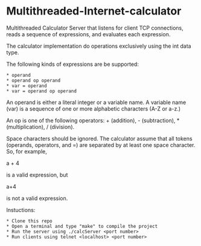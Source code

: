 # Multithreaded-Internet-calculator
Multithreaded Calculator Server that listens for client TCP connections, reads a sequence of expressions, and evaluates each expression.

The calculator implementation do operations exclusively using the int data type.

The following kinds of expressions are be supported:

	* operand
	* operand op operand
	* var = operand
	* var = operand op operand
	
An operand is either a literal integer or a variable name. A variable name (var) is a sequence of one or more alphabetic characters (A-Z or a-z.)

An op is one of the following operators: + (addition), - (subtraction), * (multiplication), / (division).

Space characters should be ignored. The calculator assume that all tokens (operands, operators, and =) are separated by at least one space character. So, for example,

a + 4

is a valid expression, but

a+4

is not a valid expression.

Instuctions:

	* Clone this repo
	* Open a terminal and type "make" to compile the project
	* Run the server using ./calcServer <port number>
	* Run clients using telnet <localhost> <port number>
